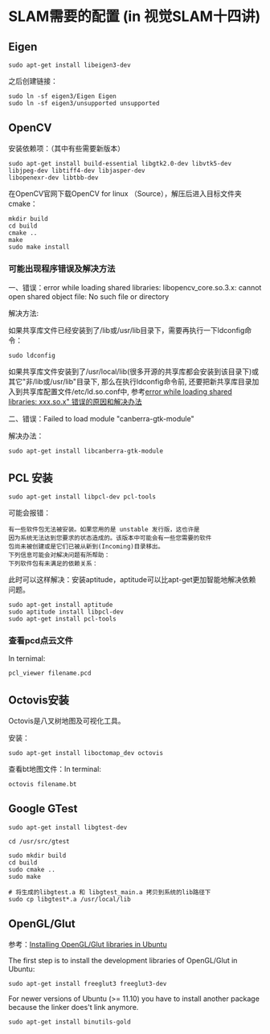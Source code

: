 # SLAM需要的配置 (in 视觉SLAM十四讲)

## Eigen
```
sudo apt-get install libeigen3-dev
```
之后创建链接：
```
sudo ln -sf eigen3/Eigen Eigen
sudo ln -sf eigen3/unsupported unsupported
```

## OpenCV
安装依赖项：（其中有些需要新版本）
```
sudo apt-get install build-essential libgtk2.0-dev libvtk5-dev libjpeg-dev libtiff4-dev libjasper-dev
libopenexr-dev libtbb-dev
```
在OpenCV官网下载OpenCV for linux （Source），解压后进入目标文件夹cmake：
```
mkdir build
cd build
cmake ..
make
sudo make install
```

### 可能出现程序错误及解决方法

一、错误：error while loading shared libraries: libopencv_core.so.3.x: cannot open shared object file: No such file or directory


解决方法:

如果共享库文件已经安装到了/lib或/usr/lib目录下，需要再执行一下ldconfig命令：
```
sudo ldconfig
```
如果共享库文件安装到了/usr/local/lib(很多开源的共享库都会安装到该目录下)或其它"非/lib或/usr/lib"目录下, 那么在执行ldconfig命令前, 还要把新共享库目录加入到共享库配置文件/etc/ld.so.conf中, 参考[error while loading shared libraries: xxx.so.x" 错误的原因和解决办法](https://www.cnblogs.com/Anker/p/3209876.html)

二、错误：Failed to load module "canberra-gtk-module"

解决办法：
```
sudo apt-get install libcanberra-gtk-module
```

## PCL 安装
```
sudo apt-get install libpcl-dev pcl-tools
```
可能会报错：

    有一些软件包无法被安装。如果您用的是 unstable 发行版，这也许是
    因为系统无法达到您要求的状态造成的。该版本中可能会有一些您需要的软件
    包尚未被创建或是它们已被从新到(Incoming)目录移出。
    下列信息可能会对解决问题有所帮助：
    下列软件包有未满足的依赖关系：
此时可以这样解决：安装aptitude，aptitude可以比apt-get更加智能地解决依赖问题。
```
sudo apt-get install aptitude
sudo aptitude install libpcl-dev
sudo apt-get install pcl-tools
```

### 查看pcd点云文件
In ternimal:
```
pcl_viewer filename.pcd
```

## Octovis安装
Octovis是八叉树地图及可视化工具。

安装：
```
sudo apt-get install liboctomap_dev octovis
```
查看bt地图文件：In terminal:
```
octovis filename.bt
```


## Google GTest
```
sudo apt-get install libgtest-dev

cd /usr/src/gtest

sudo mkdir build
cd build
sudo cmake ..
sudo make

# 将生成的libgtest.a 和 libgtest_main.a 拷贝到系统的lib路径下
sudo cp libgtest*.a /usr/local/lib
```



## OpenGL/Glut
参考：[Installing OpenGL/Glut libraries in Ubuntu](http://kiwwito.com/installing-opengl-glut-libraries-in-ubuntu/)

The first step is to install the development libraries of OpenGL/Glut in Ubuntu:
```
sudo apt-get install freeglut3 freeglut3-dev
```
For newer versions of Ubuntu (>= 11.10) you have to install another package because the linker does't link anymore.
```
sudo apt-get install binutils-gold
```

